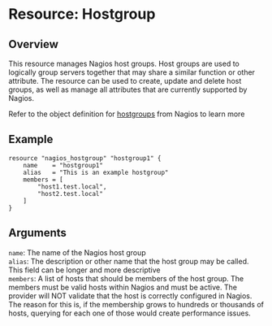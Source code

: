 # Resource: Hostgroup

## Overview

This resource manages Nagios host groups. Host groups are used to logically group servers together that may share a
similar function or other attribute. The resource can be used to create, update and delete host groups, as well as manage all attributes that are currently supported by Nagios.

Refer to the object definition for [hostgroups](https://assets.nagios.com/downloads/nagioscore/docs/nagioscore/3/en/objectdefinitions.html#hostgroup) from Nagios to learn more

## Example

```hcl
resource "nagios_hostgroup" "hostgroup1" {
    name    = "hostgroup1"
    alias   = "This is an example hostgroup"
    members = [
        "host1.test.local",
        "host2.test.local"
    ]
}
```

## Arguments

`name`: The name of the Nagios host group  
`alias`: The description or other name that the host group may be called. This field can be longer and more descriptive  
`members`: A list of hosts that should be members of the host group. The members must be valid hosts within Nagios and must be active. The provider will NOT validate that the host is correctly configured in Nagios. The reason for this is, if the membership grows to hundreds or thousands of hosts, querying for each one of those would create performance issues.
